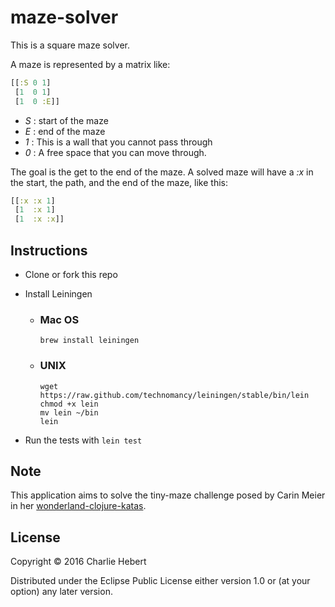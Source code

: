﻿# maze-solver

This is a square maze solver.

A maze is represented by a matrix like:

```clojure
[[:S 0 1]
 [1  0 1]
 [1  0 :E]]
```

- _S_ : start of the maze
- _E_ : end of the maze
- _1_ : This is a wall that you cannot pass through
- _0_ : A free space that you can move through.

The goal is the get to the end of the maze.  A solved maze will have a
_:x_ in the start, the path, and the end of the maze, like this:

```clojure
[[:x :x 1]
 [1  :x 1]
 [1  :x :x]]
```

## Instructions

- Clone or fork this repo

- Install Leiningen
    * ### Mac OS
    
      ```shell
      brew install leiningen
      ```

    * ### UNIX
      
      ```shell
      wget https://raw.github.com/technomancy/leiningen/stable/bin/lein
      chmod +x lein
      mv lein ~/bin
      lein
      ```

- Run the tests with `lein test`

## Note

This application aims to solve the tiny-maze challenge posed by Carin Meier in her
[wonderland-clojure-katas](https://github.com/gigasquid/wonderland-clojure-katas).

## License

Copyright © 2016 Charlie Hebert

Distributed under the Eclipse Public License either version 1.0 or (at
your option) any later version.
